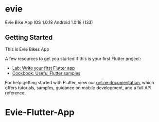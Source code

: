 # evie

Evie Bike App
IOS 1.0.18
Android 1.0.18 (133)

## Getting Started

This is Evie Bikes App

A few resources to get you started if this is your first Flutter project:

- [Lab: Write your first Flutter app](https://flutter.dev/docs/get-started/codelab)
- [Cookbook: Useful Flutter samples](https://flutter.dev/docs/cookbook)

For help getting started with Flutter, view our
[online documentation](https://flutter.dev/docs), which offers tutorials,
samples, guidance on mobile development, and a full API reference.
# Evie-Flutter-App
